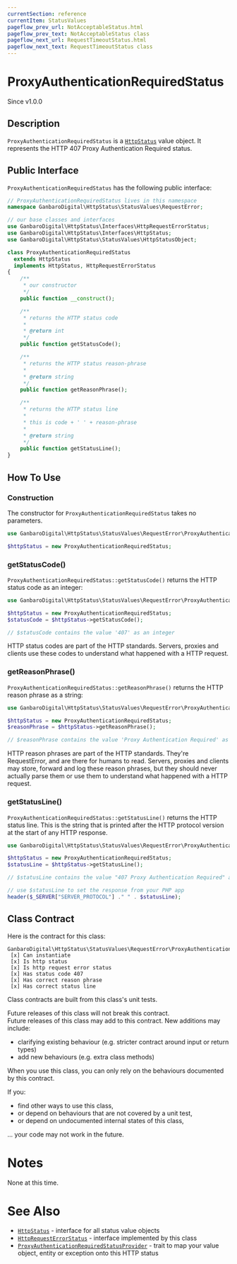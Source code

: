 ```yaml
---
currentSection: reference
currentItem: StatusValues
pageflow_prev_url: NotAcceptableStatus.html
pageflow_prev_text: NotAcceptableStatus class
pageflow_next_url: RequestTimeoutStatus.html
pageflow_next_text: RequestTimeoutStatus class
---
```


# ProxyAuthenticationRequiredStatus

<div class="callout info">
Since v1.0.0
</div>

## Description

`ProxyAuthenticationRequiredStatus` is a [`HttpStatus`](../Interfaces/HttpStatus.html) value object. It represents the HTTP 407 Proxy Authentication Required status.

## Public Interface

`ProxyAuthenticationRequiredStatus` has the following public interface:

```php
// ProxyAuthenticationRequiredStatus lives in this namespace
namespace GanbaroDigital\HttpStatus\StatusValues\RequestError;

// our base classes and interfaces
use GanbaroDigital\HttpStatus\Interfaces\HttpRequestErrorStatus;
use GanbaroDigital\HttpStatus\Interfaces\HttpStatus;
use GanbaroDigital\HttpStatus\StatusValues\HttpStatusObject;

class ProxyAuthenticationRequiredStatus
  extends HttpStatus
  implements HttpStatus, HttpRequestErrorStatus
{
    /**
     * our constructor
     */
    public function __construct();

    /**
     * returns the HTTP status code
     *
     * @return int
     */
    public function getStatusCode();

    /**
     * returns the HTTP status reason-phrase
     *
     * @return string
     */
    public function getReasonPhrase();

    /**
     * returns the HTTP status line
     *
     * this is code + ' ' + reason-phrase
     *
     * @return string
     */
    public function getStatusLine();
}
```

## How To Use

### Construction

The constructor for `ProxyAuthenticationRequiredStatus` takes no parameters.

```php
use GanbaroDigital\HttpStatus\StatusValues\RequestError\ProxyAuthenticationRequiredStatus;

$httpStatus = new ProxyAuthenticationRequiredStatus;
```

### getStatusCode()

`ProxyAuthenticationRequiredStatus::getStatusCode()` returns the HTTP status code as an integer:

```php
use GanbaroDigital\HttpStatus\StatusValues\RequestError\ProxyAuthenticationRequiredStatus;

$httpStatus = new ProxyAuthenticationRequiredStatus;
$statusCode = $httpStatus->getStatusCode();

// $statusCode contains the value '407' as an integer
```

HTTP status codes are part of the HTTP standards. Servers, proxies and clients use these codes to understand what happened with a HTTP request.

### getReasonPhrase()

`ProxyAuthenticationRequiredStatus::getReasonPhrase()` returns the HTTP reason phrase as a string:

```php
use GanbaroDigital\HttpStatus\StatusValues\RequestError\ProxyAuthenticationRequiredStatus;

$httpStatus = new ProxyAuthenticationRequiredStatus;
$reasonPhrase = $httpStatus->getReasonPhrase();

// $reasonPhrase contains the value 'Proxy Authentication Required' as a string
```

HTTP reason phrases are part of the HTTP standards. They're RequestError, and are there for humans to read. Servers, proxies and clients may store, forward and log these reason phrases, but they should never actually parse them or use them to understand what happened with a HTTP request.

### getStatusLine()

`ProxyAuthenticationRequiredStatus::getStatusLine()` returns the HTTP status line. This is the string that is printed after the HTTP protocol version at the start of any HTTP response.

```php
use GanbaroDigital\HttpStatus\StatusValues\RequestError\ProxyAuthenticationRequiredStatus;

$httpStatus = new ProxyAuthenticationRequiredStatus;
$statusLine = $httpStatus->getStatusLine();

// $statusLine contains the value "407 Proxy Authentication Required" as a string

// use $statusLine to set the response from your PHP app
header($_SERVER["SERVER_PROTOCOL"] ." " . $statusLine);
```

## Class Contract

Here is the contract for this class:

    GanbaroDigital\HttpStatus\StatusValues\RequestError\ProxyAuthenticationRequiredStatus
     [x] Can instantiate
     [x] Is http status
     [x] Is http request error status
     [x] Has status code 407
     [x] Has correct reason phrase
     [x] Has correct status line

Class contracts are built from this class's unit tests.

<div class="callout success">
Future releases of this class will not break this contract.
</div>

<div class="callout info" markdown="1">
Future releases of this class may add to this contract. New additions may include:

* clarifying existing behaviour (e.g. stricter contract around input or return types)
* add new behaviours (e.g. extra class methods)
</div>

<div class="callout warning" markdown="1">
When you use this class, you can only rely on the behaviours documented by this contract.

If you:

* find other ways to use this class,
* or depend on behaviours that are not covered by a unit test,
* or depend on undocumented internal states of this class,

... your code may not work in the future.
</div>

# Notes

None at this time.

# See Also

* [`HttpStatus`](../Interfaces/HttpStatus.html) - interface for all status value objects
* [`HttpRequestErrorStatus`](../Interfaces/HttpRequestErrorStatus.html) - interface implemented by this class
* [`ProxyAuthenticationRequiredStatusProvider`](../StatusProviders/ProxyAuthenticationRequiredStatusProvider.html) - trait to map your value object, entity or exception onto this HTTP status
